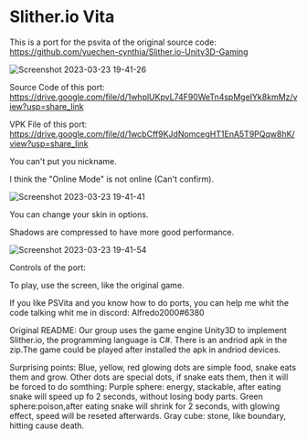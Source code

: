 # Slither.io Vita
This is a port for the psvita of the original source code: https://github.com/yuechen-cynthia/Slither.io-Unity3D-Gaming

![Screenshot 2023-03-23 19-41-26](https://user-images.githubusercontent.com/121837347/227316929-6951583f-a237-4294-8b8d-b27a1f5098cc.png)

Source Code of this port: https://drive.google.com/file/d/1whplUKpvL74F90WeTn4spMgeIYk8kmMz/view?usp=share_link

VPK File of this port: https://drive.google.com/file/d/1wcbCff9KJdNomcegHT1EnA5T9PQqw8hK/view?usp=share_link

You can't put you nickname.

I think the "Online Mode" is not online (Can't confirm).

![Screenshot 2023-03-23 19-41-41](https://user-images.githubusercontent.com/121837347/227318004-e3178ddd-35e2-4230-b7e9-0cf1643fbc37.png)

You can change your skin in options.

Shadows are compressed to have more good performance.

![Screenshot 2023-03-23 19-41-54](https://user-images.githubusercontent.com/121837347/227318290-04cfc3f6-3194-404b-9617-0874cf2118c7.png)

Controls of the port:

To play, use the screen, like the original game.

If you like PSVita and you know how to do ports, you can help me whit the code talking whit me in discord: Alfredo2000#6380

Original README: Our group uses the game engine Unity3D to implement Slither.io, the programming language is C#.
There is an andriod apk in the zip.The game could be played after installed the apk in andriod devices.

Surprising points:
Blue, yellow, red glowing dots are simple food, snake eats them and grow.
Other dots are special dots, if snake eats them, then it will be forced to do somthing:
Purple sphere: energy, stackable, after eating snake will speed up fo 2 seconds, without losing body parts.
Green sphere:poison,after eating snake will shrink for 2 seconds, with glowing effect, speed will be reseted afterwards.
Gray cube: stone, like boundary, hitting cause death.
